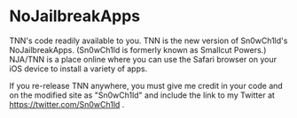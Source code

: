 NoJailbreakApps
=================

TNN's code readily available to you. TNN is the new version of Sn0wCh1ld's NoJailbreakApps. (Sn0wCh1ld is formerly known as Smallcut Powers.) NJA/TNN is a place online where you can use the Safari browser on your iOS device to install a variety of apps.

If you re-release TNN anywhere, you must give me credit in your code and on the modified site as "Sn0wCh1ld" and include the link to my Twitter at https://twitter.com/Sn0wCh1ld .
